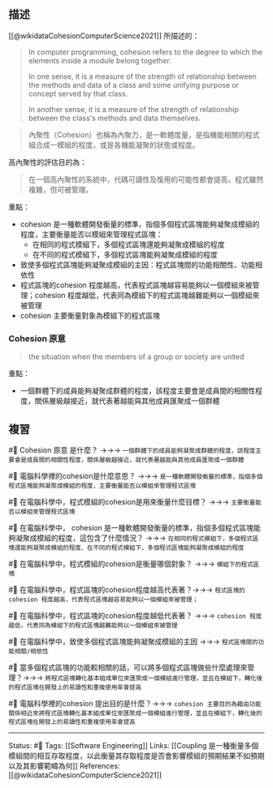 




## 描述
[[@wikidataCohesionComputerScience2021]] 所描述的：
> In computer programming, cohesion refers to the degree to which the elements inside a module belong together.
> 
> In one sense, it is a measure of the strength of relationship between the methods and data of a class and some unifying purpose or concept served by that class.
> 
> In another sense, it is a measure of the strength of relationship between the class's methods and data themselves.


> 內聚性（Cohesion）也稱為內聚力，是一軟體度量，是指機能相關的程式組合成一模組的程度，或是各機能凝聚的狀態或程度。

高內聚性的評估目的為：
> 在一個高內聚性的系統中，代碼可讀性及復用的可能性都會提高，程式雖然複雜，但可被管理。


重點：
- cohesion 是一種軟體開發衡量的標準，指個多個程式區塊能夠凝聚成模組的程度，主要衡量能否以模組來管理程式區塊：
	- 在相同的程式模組下，多個程式區塊還能夠凝聚成模組的程度
	- 在不同的程式模組下，多個程式區塊能夠凝聚成模組的程度
- 致使多個程式區塊能夠凝聚成模組的主因：程式區塊間的功能相關性、功能相依性
- 程式區塊的cohesion 程度越高，代表程式區塊越容易能夠以一個模組來被管理；cohesion 程度越低，代表同為模組下的程式區塊越難能夠以一個模組來被管理
- cohesion 主要衡量對象為模組下的程式區塊



### Cohesion 原意

> the situation when the members of a group or society are united

重點：
- 一個群體下的成員能夠凝聚成群體的程度，該程度主要會是成員間的相關性程度，關係層級越接近，就代表著越能與其他成員匯聚成一個群體

## 複習
#🧠 Cohesion 原意 是什麼？ ->->-> `一個群體下的成員能夠凝聚成群體的程度，該程度主要會是成員間的相關性程度，關係層級越接近，就代表著越能與其他成員匯聚成一個群體`
<!--SR:!2023-01-08,106,250-->


#🧠 電腦科學裡的cohesion是什麼意思？ ->->-> `是一種軟體開發衡量的標準，指個多個程式區塊能夠凝聚成模組的程度，主要衡量能否以模組來管理程式區塊`
<!--SR:!2023-01-17,96,248-->

#🧠 在電腦科學中，程式模組的cohesion是用來衡量什麼目標？ ->->-> `主要衡量能否以模組來管理程式區塊`
<!--SR:!2023-02-04,107,248-->

#🧠 在電腦科學中， cohesion 是一種軟體開發衡量的標準，指個多個程式區塊能夠凝聚成模組的程度，這包含了什麼情況？ ->->-> `在相同的程式模組下，多個程式區塊還能夠凝聚成模組的程度、在不同的程式模組下，多個程式區塊能夠凝聚成模組的程度`
<!--SR:!2022-10-23,46,248-->

#🧠  在電腦科學中，程式模組的cohesion是衡量哪個對象？ ->->-> `模組下的程式區塊`
<!--SR:!2023-01-10,92,248-->

#🧠 在電腦科學中，程式區塊的cohesion程度越高代表著？->->-> `程式區塊的cohesion 程度越高，代表程式區塊越容易能夠以一個模組來被管理；`
<!--SR:!2022-12-24,83,248-->

#🧠 在電腦科學中，程式區塊的cohesion程度越低代表著？ ->->-> `cohesion 程度越低，代表同為模組下的程式區塊越難能夠以一個模組來被管理`
<!--SR:!2022-12-24,82,248-->


#🧠 在電腦科學中，致使多個程式區塊能夠凝聚成模組的主因 ->->-> `程式區塊間的功能相關/相依性`
<!--SR:!2023-02-10,111,248-->

#🧠 當多個程式區塊的功能較相關的話，可以將多個程式區塊做些什麼處理來管理？->->-> `將程式區塊轉化基本組成單位來匯聚成一個模組進行管理，並且在模組下，轉化後的程式區塊在開發上的易讀性和重複使用率會提高`
<!--SR:!2022-11-29,76,230-->

#🧠 電腦科學裡的cohesion 提出目的是什麼？->->-> `cohesion 主要目的為藉由功能關係相近來將程式區塊轉化基本組成單位來匯聚成一個模組進行管理，並且在模組下，轉化後的程式區塊在開發上的易讀性和重複使用率會提高`
<!--SR:!2022-12-23,95,250-->

---
Status: #🌱 
Tags:
[[Software Engineering]]
Links:
[[Coupling 是一種衡量多個模組間的相互存取程度，以此衡量其存取程度是否會影響模組的預期結果不如預期以及其影響範疇為何]]
References:
[[@wikidataCohesionComputerScience2021]]